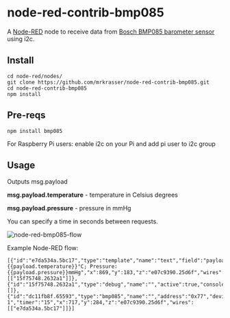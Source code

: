 node-red-contrib-bmp085
=====================

A <a href="http://nodered.org" target="_new">Node-RED</a> node to receive data from [Bosch BMP085 barometer sensor](http://www.adafruit.com/products/391) using i2c.

Install
-------

	cd node-red/nodes/
	git clone https://github.com/mrkrasser/node-red-contrib-bmp085.git
	cd node-red-contrib-bmp085
	npm install


Pre-reqs
--------

	npm install bmp085	

For Raspberry Pi users: enable i2c on your Pi and add pi user to i2c group


Usage
-----

Outputs msg.payload

**msg.payload.temperature** - temperature in Celsius degrees

**msg.payload.pressure** - pressure in mmHg

You can specify a time in seconds between requests.

![node-red-bmp085-flow](https://cloud.githubusercontent.com/assets/4464231/5672613/02c030dc-97a3-11e4-90c8-45385801d63b.png)

Example Node-RED flow:

	[{"id":"e7da534a.5bc17","type":"template","name":"text","field":"payload","template":"Temperature: {{payload.temperature}}°C; Pressure: {{payload.pressure}}mmHg","x":869,"y":183,"z":"e07c9390.25d6f","wires":[["15f75748.2632a1"]]},{"id":"15f75748.2632a1","type":"debug","name":"","active":true,"console":"false","complete":"payload","x":1061,"y":95,"z":"e07c9390.25d6f","wires":[]},{"id":"dc11fb8f.65593","type":"bmp085","name":"","address":"0x77","device":"/dev/i2c-1","timer":"15","x":717,"y":284,"z":"e07c9390.25d6f","wires":[["e7da534a.5bc17"]]}]
